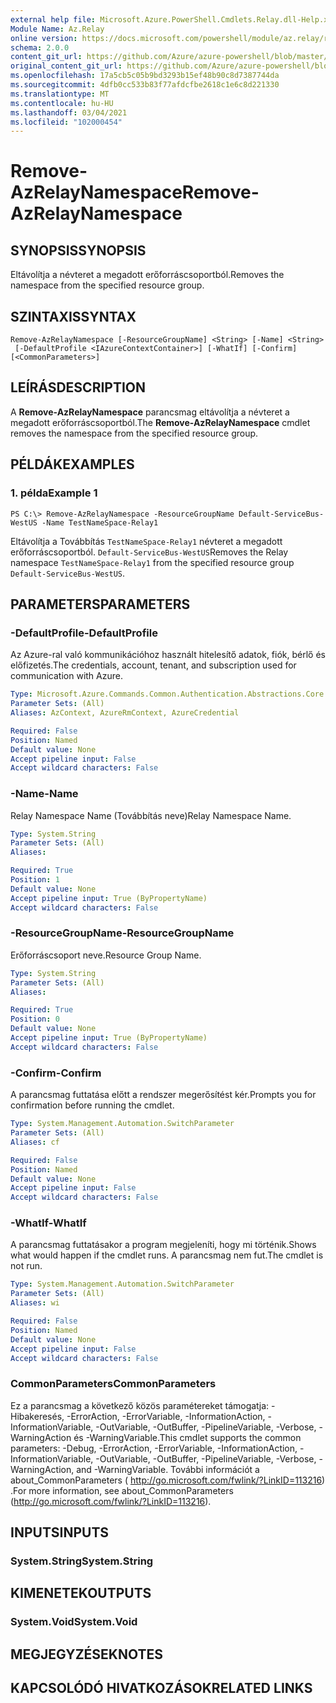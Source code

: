 ```yaml
---
external help file: Microsoft.Azure.PowerShell.Cmdlets.Relay.dll-Help.xml
Module Name: Az.Relay
online version: https://docs.microsoft.com/powershell/module/az.relay/remove-azrelaynamespace
schema: 2.0.0
content_git_url: https://github.com/Azure/azure-powershell/blob/master/src/Relay/Relay/help/Remove-AzRelayNamespace.md
original_content_git_url: https://github.com/Azure/azure-powershell/blob/master/src/Relay/Relay/help/Remove-AzRelayNamespace.md
ms.openlocfilehash: 17a5cb5c05b9bd3293b15ef48b90c8d7387744da
ms.sourcegitcommit: 4dfb0cc533b83f77afdcfbe2618c1e6c8d221330
ms.translationtype: MT
ms.contentlocale: hu-HU
ms.lasthandoff: 03/04/2021
ms.locfileid: "102000454"
---
```

# <span data-ttu-id="75ac8-101">Remove-AzRelayNamespace</span><span class="sxs-lookup"><span data-stu-id="75ac8-101">Remove-AzRelayNamespace</span></span>

## <span data-ttu-id="75ac8-102">SYNOPSIS</span><span class="sxs-lookup"><span data-stu-id="75ac8-102">SYNOPSIS</span></span>
<span data-ttu-id="75ac8-103">Eltávolítja a névteret a megadott erőforráscsoportból.</span><span class="sxs-lookup"><span data-stu-id="75ac8-103">Removes the namespace from the specified resource group.</span></span> 

## <span data-ttu-id="75ac8-104">SZINTAXIS</span><span class="sxs-lookup"><span data-stu-id="75ac8-104">SYNTAX</span></span>

```
Remove-AzRelayNamespace [-ResourceGroupName] <String> [-Name] <String>
 [-DefaultProfile <IAzureContextContainer>] [-WhatIf] [-Confirm] [<CommonParameters>]
```

## <span data-ttu-id="75ac8-105">LEÍRÁS</span><span class="sxs-lookup"><span data-stu-id="75ac8-105">DESCRIPTION</span></span>
<span data-ttu-id="75ac8-106">A **Remove-AzRelayNamespace** parancsmag eltávolítja a névteret a megadott erőforráscsoportból.</span><span class="sxs-lookup"><span data-stu-id="75ac8-106">The **Remove-AzRelayNamespace** cmdlet removes the namespace from the specified resource group.</span></span>

## <span data-ttu-id="75ac8-107">PÉLDÁK</span><span class="sxs-lookup"><span data-stu-id="75ac8-107">EXAMPLES</span></span>

### <span data-ttu-id="75ac8-108">1. példa</span><span class="sxs-lookup"><span data-stu-id="75ac8-108">Example 1</span></span>
```
PS C:\> Remove-AzRelayNamespace -ResourceGroupName Default-ServiceBus-WestUS -Name TestNameSpace-Relay1
```

<span data-ttu-id="75ac8-109">Eltávolítja a Továbbítás `TestNameSpace-Relay1` névteret a megadott erőforráscsoportból. `Default-ServiceBus-WestUS`</span><span class="sxs-lookup"><span data-stu-id="75ac8-109">Removes the Relay namespace `TestNameSpace-Relay1` from the specified resource group `Default-ServiceBus-WestUS`.</span></span>

## <span data-ttu-id="75ac8-110">PARAMETERS</span><span class="sxs-lookup"><span data-stu-id="75ac8-110">PARAMETERS</span></span>

### <span data-ttu-id="75ac8-111">-DefaultProfile</span><span class="sxs-lookup"><span data-stu-id="75ac8-111">-DefaultProfile</span></span>
<span data-ttu-id="75ac8-112">Az Azure-ral való kommunikációhoz használt hitelesítő adatok, fiók, bérlő és előfizetés.</span><span class="sxs-lookup"><span data-stu-id="75ac8-112">The credentials, account, tenant, and subscription used for communication with Azure.</span></span>

```yaml
Type: Microsoft.Azure.Commands.Common.Authentication.Abstractions.Core.IAzureContextContainer
Parameter Sets: (All)
Aliases: AzContext, AzureRmContext, AzureCredential

Required: False
Position: Named
Default value: None
Accept pipeline input: False
Accept wildcard characters: False
```

### <span data-ttu-id="75ac8-113">-Name</span><span class="sxs-lookup"><span data-stu-id="75ac8-113">-Name</span></span>
<span data-ttu-id="75ac8-114">Relay Namespace Name (Továbbítás neve)</span><span class="sxs-lookup"><span data-stu-id="75ac8-114">Relay Namespace Name.</span></span>

```yaml
Type: System.String
Parameter Sets: (All)
Aliases:

Required: True
Position: 1
Default value: None
Accept pipeline input: True (ByPropertyName)
Accept wildcard characters: False
```

### <span data-ttu-id="75ac8-115">-ResourceGroupName</span><span class="sxs-lookup"><span data-stu-id="75ac8-115">-ResourceGroupName</span></span>
<span data-ttu-id="75ac8-116">Erőforráscsoport neve.</span><span class="sxs-lookup"><span data-stu-id="75ac8-116">Resource Group Name.</span></span>

```yaml
Type: System.String
Parameter Sets: (All)
Aliases:

Required: True
Position: 0
Default value: None
Accept pipeline input: True (ByPropertyName)
Accept wildcard characters: False
```

### <span data-ttu-id="75ac8-117">-Confirm</span><span class="sxs-lookup"><span data-stu-id="75ac8-117">-Confirm</span></span>
<span data-ttu-id="75ac8-118">A parancsmag futtatása előtt a rendszer megerősítést kér.</span><span class="sxs-lookup"><span data-stu-id="75ac8-118">Prompts you for confirmation before running the cmdlet.</span></span>

```yaml
Type: System.Management.Automation.SwitchParameter
Parameter Sets: (All)
Aliases: cf

Required: False
Position: Named
Default value: None
Accept pipeline input: False
Accept wildcard characters: False
```

### <span data-ttu-id="75ac8-119">-WhatIf</span><span class="sxs-lookup"><span data-stu-id="75ac8-119">-WhatIf</span></span>
<span data-ttu-id="75ac8-120">A parancsmag futtatásakor a program megjeleníti, hogy mi történik.</span><span class="sxs-lookup"><span data-stu-id="75ac8-120">Shows what would happen if the cmdlet runs.</span></span>
<span data-ttu-id="75ac8-121">A parancsmag nem fut.</span><span class="sxs-lookup"><span data-stu-id="75ac8-121">The cmdlet is not run.</span></span>

```yaml
Type: System.Management.Automation.SwitchParameter
Parameter Sets: (All)
Aliases: wi

Required: False
Position: Named
Default value: None
Accept pipeline input: False
Accept wildcard characters: False
```

### <span data-ttu-id="75ac8-122">CommonParameters</span><span class="sxs-lookup"><span data-stu-id="75ac8-122">CommonParameters</span></span>
<span data-ttu-id="75ac8-123">Ez a parancsmag a következő közös paramétereket támogatja: -Hibakeresés, -ErrorAction, -ErrorVariable, -InformationAction, -InformationVariable, -OutVariable, -OutBuffer, -PipelineVariable, -Verbose, -WarningAction és -WarningVariable.</span><span class="sxs-lookup"><span data-stu-id="75ac8-123">This cmdlet supports the common parameters: -Debug, -ErrorAction, -ErrorVariable, -InformationAction, -InformationVariable, -OutVariable, -OutBuffer, -PipelineVariable, -Verbose, -WarningAction, and -WarningVariable.</span></span> <span data-ttu-id="75ac8-124">További információt a about_CommonParameters ( http://go.microsoft.com/fwlink/?LinkID=113216) .</span><span class="sxs-lookup"><span data-stu-id="75ac8-124">For more information, see about_CommonParameters (http://go.microsoft.com/fwlink/?LinkID=113216).</span></span>

## <span data-ttu-id="75ac8-125">INPUTS</span><span class="sxs-lookup"><span data-stu-id="75ac8-125">INPUTS</span></span>

### <span data-ttu-id="75ac8-126">System.String</span><span class="sxs-lookup"><span data-stu-id="75ac8-126">System.String</span></span>

## <span data-ttu-id="75ac8-127">KIMENETEK</span><span class="sxs-lookup"><span data-stu-id="75ac8-127">OUTPUTS</span></span>

### <span data-ttu-id="75ac8-128">System.Void</span><span class="sxs-lookup"><span data-stu-id="75ac8-128">System.Void</span></span>

## <span data-ttu-id="75ac8-129">MEGJEGYZÉSEK</span><span class="sxs-lookup"><span data-stu-id="75ac8-129">NOTES</span></span>

## <span data-ttu-id="75ac8-130">KAPCSOLÓDÓ HIVATKOZÁSOK</span><span class="sxs-lookup"><span data-stu-id="75ac8-130">RELATED LINKS</span></span>
